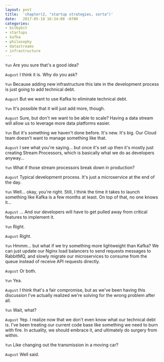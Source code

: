 ```yaml
---
layout: post
title:  'chapter(2, "startup strategies, sorta")'
date:   2017-05-10 16:34:00 -0700
categories: 
- bitbybit
- startups 
- kafka 
- philosophy 
- datastreams 
- infrastructure
---
```


`Yun` Are you sure that's a good idea?

`August` I think it is. Why do you ask?

`Yun` Because adding new infrastructure this late in the development process is just going to add technical debt.

`August` But we want to use Kafka to eliminate technical debt.

`Yun` It's possible that it will just add more, though.

`August` Sure, but don't we want to be able to scale? Having a data stream will allow us to leverage more data platforms easier.

`Yun` But it's something we haven't done before. It's new. It's big. Our Cloud team doesn't want to manage something like that.

`August` I see what you're saying... but once it's set up then it's mostly just creating Stream Processors, which is basically what we do as developers anyway...

`Yun` What if those stream processors break down in production?

`August` Typical development process. It's just a microservice at the end of the day.

`Yun` Well... okay, you're right. Still, I think the time it takes to launch something like Kafka is a few months at least. On top of that, no one knows it...

`August` ... And our developers will have to get pulled away from critical features to implement it.

`Yun` Right.

`August` Right.

`Yun` Hmmm... but what if we try something more lightweight than Kafka? We can just update our Nginx load balancers to send requests messages to RabbitMQ, and slowly migrate our microservices to consume from the queue instead of receive API requests directly.

`August` Or both.

`Yun` Yea.

`August` I think that's a fair compromise, but as we've been having this discussion I've actually realized we're solving for the wrong problem after all.

`Yun` Wait, what?

`August` Yep. I realize now that we don't even know what our technical debt is. I've been treating our current code base like something we need to burn with fire. In actuality, we should embrace it, and ultimately do surgery from within.

`Yun` Like changing out the transmission in a moving car?

`August` Well said.


